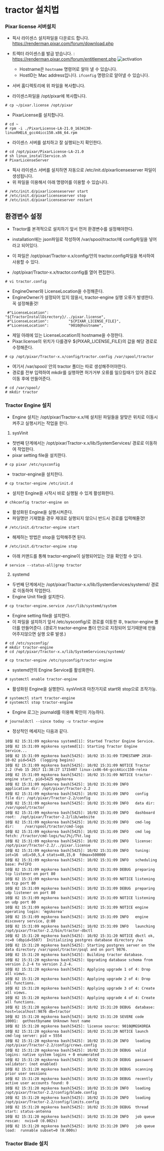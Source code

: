 # tractor 설치법

### Pixar license 서버설치
- 픽사 라이센스 설치파일을 다운로드 합니다. https://renderman.pixar.com/forum/download.php
- 트렉터 라이센스를 발급 받습니다. : https://renderman.pixar.com/forum/entitlement.php
![activation](https://user-images.githubusercontent.com/1149996/45874861-ed7c6580-bdd0-11e8-836a-a619a4875b72.png)
    - Hostname은 `hostname` 명령어로 알아 낼 수 있습니다.
	- HostID는 Mac address입니다. `ifconfig` 명령으로 알아낼 수 있습니다.

- 서버 홈디렉토리에 위 파일을 복사합니다.
- 라이센스파일을 /opt/pixar에 복사합니다.
```
# cp ~/pixar.license /opt/pixar
```
- PixarLicense를 설치합니다.
```
# cd ~
# rpm -i ./PixarLicense-LA-21.0_1634130-linuxRHEL6_gcc44icc150.x86_64.rpm
```

- 라이센스 서버를 설치하고 잘 실행되는지 확인한다.
```
# cd /opt/pixar/PixarLicense-LA-21.0
# sh linux_installService.sh
# PixarLicenseServer
```

- 픽사 라이센스 서버를 설치하면 자동으로 /etc/init.d/pixarlicenseserver 파일이 생성됩니다.
- 위 파일을 이용해서 아래 명령어를 이용할 수 있습니다.
```
# /etc/init.d/pixarlicenseserver start
# /etc/init.d/pixarlicenseserver stop
# /etc/init.d/pixarlicenseserver restart
```

## 환경변수 설정

- Tractor를 본격적으로 설치하기 앞서 먼저 환경변수를 설정해야한다.
- installation에는 json파일로 작성하여 /var/spool/tractor/에 config파일을 넣어라고 되어있다.
- 이 파일은 /opt/pixar/Tractor-x.x/config/안의 tractor.config파일을 복사하여 사용할 수 있다.

- /opt/pixar/Tractor-x.x/tractor.config를 열어 편집한다.
```
# vi tractor.config
```

- EngineOwner와 LicenseLocation을 수정해준다.
- EngineOwner가 설정되어 있지 않을시, tractor-engine 실행 오류가 발생한다. 꼭 설정해줄것!

```
 #"LicenseLocation":         "${TractorInstallDirectory}/../pixar.license",
 #"LicenseLocation":         "${PIXAR_LICENSE_FILE}",
 #"LicenseLocation":         "9010@hostname",
```

- 제일 아래에 있는 LicenseLocation의 hostname을 수정한다.
- Pixar.license의 위치가 다를경우 ${PIXAR_LICENSE_FILE}의 값을 해당 경로로 수정해준다.

```
# cp /opt/pixar/Tractor-x.x/config/tractor.config /var/spool/tractor
```

- 여기서 /var/spool/ 안의 tractor 폴더는 따로 생성해주어야한다.
- 경로를 전부 입력하여 mkdir를 실행하면 허가거부 오류를 일으킬때가 있어 경로로 이동 후에 만들어준다.
```
# cd /var/spool/
# mkdir tractor
```



### Tractor Engine 설치
- Engine 설치는 /opt/pixar/Tractor-x.x/에 설치된 파일들을 알맞은 위치로 이동시켜주고 실행시키는 작업을 한다.

1. sysVinit

- 첫번째 단계에서는 /opt/pixar/Tractor-x.x/lib/SystemServices/ 경로로 이동하여 작업한다.
- pixar setting file을 설치한다.
```
# cp pixar /etc/sysconfig
```

- tractor-engine을 설치한다.
```
# cp tractor-engine /etc/init.d
```

- 설치한 Engine을 시작시 바로 실행될 수 있게 활성화한다.
```
# chkconfig tractor-engine on
```

- 활성화된 Engine을 실행시켜준다.
- 파일명만 기재했을 경우 제대로 실행되지 않으니 반드시 경로를 입력해줄것!
```
# /etc/init.d/tractor-engine start
```

- 해제하는 방법은 stop을 입력해주면 된다.
```
# /etc/init.d/tractor-engine stop
```

- 아래 커맨드를 통해 tractor-engine이 실행되어있는 것을 확인할 수 있다.
```
# service --status-all|grep tractor
```

2. systemd
- 두번째 단계에서는 /opt/pixar/Tractor-x.x/lib/SystemServices/systemd/ 경로로 이동하여 작업한다.
- Engine Unit file을 설치한다.
```
# cp tractor-engine.service /usr/lib/systemd/system
```

- Engine setting file을 설치한다.
- 이 파일을 설치하기 앞서 /etc/sysconfig/로 경로를 이동한 후, tractor-engine 폴더를 만들어준다. (경로가 tractor-engine 폴더 안으로 지정되어 있기때문에 만들어주지않으면 실행 오류 발생.)
```
# cd /etc/sysconfig/
# mkdir tractor-engine
# cd /opt/pixar/Tractor-x.x/lib/SystemServices/systemd/

# cp tractor-engine /etc/sysconfig/tractor-engine
```

- systemd안의 Engine Service를 활성화한다.
```
# systemctl enable tractor-engine
```

- 활성화된 Engine을 실행한다. sysVinit과 마찬가지로 start와 stop으로 조작가능.
```
# systemctl start tractor-engine
# systemctl stop tractor-engine
```

- Engine 로그는 journald를 이용해 확인이 가능하다.
```
# journaldctl --since today -u tractor-engine
```

- 정상적인 메세지는 다음과 같다.
```
10월 02 15:31:09 mgskorea systemd[1]: Started Tractor Engine Service.
10월 02 15:31:09 mgskorea systemd[1]: Starting Tractor Engine Service...
10월 02 15:31:09 mgskorea bash[5425]: 10/02 15:31:09 TIMESTAMP 2018-10-02 pid=5425  (logging begins)
10월 02 15:31:09 mgskorea bash[5425]: 10/02 15:31:09 NOTICE Tractor 2.2 (Feb 15 2017 11:38:27 1715407 linux-ix86-64-gcc44icc150-relea
10월 02 15:31:09 mgskorea bash[5425]: 10/02 15:31:09 NOTICE tractor-engine start, pid=5425 mgskorea
10월 02 15:31:09 mgskorea bash[5425]: 10/02 15:31:09 INFO   application dir: /opt/pixar/Tractor-2.2
10월 02 15:31:09 mgskorea bash[5425]: 10/02 15:31:09 INFO   config file dir: /opt/pixar/Tractor-2.2/config
10월 02 15:31:09 mgskorea bash[5425]: 10/02 15:31:09 INFO   data dir:        /var/spool/tractor
10월 02 15:31:09 mgskorea bash[5425]: 10/02 15:31:09 INFO   dashboard root:  /opt/pixar/Tractor-2.2/lib/website
10월 02 15:31:09 mgskorea bash[5425]: 10/02 15:31:09 INFO   cmd-log dir:     /var/spool/tractor/cmd-logs
10월 02 15:31:09 mgskorea bash[5425]: 10/02 15:31:09 INFO   cmd log fetch: /tractor/cmd-logs/%u/J%j/T%t.log
10월 02 15:31:09 mgskorea bash[5425]: 10/02 15:31:09 INFO   license: /opt/pixar/Tractor-2.2/../pixar.license
10월 02 15:31:09 mgskorea bash[5425]: 10/02 15:31:09 INFO   tuning: iot=16  udi=50,5,4 stats=40,15,0  fdmax=500000
10월 02 15:31:09 mgskorea bash[5425]: 10/02 15:31:09 INFO   scheduling base: P+FIFO
10월 02 15:31:09 mgskorea bash[5425]: 10/02 15:31:09 DEBUG  preparing tcp listener on port 80
10월 02 15:31:09 mgskorea bash[5425]: 10/02 15:31:09 NOTICE listening on tcp port 80
10월 02 15:31:09 mgskorea bash[5425]: 10/02 15:31:09 DEBUG  preparing udp listener on port 80
10월 02 15:31:09 mgskorea bash[5425]: 10/02 15:31:09 NOTICE listening on udp port 80
10월 02 15:31:09 mgskorea bash[5425]: 10/02 15:31:09 NOTICE engine operating login: 'mgskorea'
10월 02 15:31:09 mgskorea bash[5425]: 10/02 15:31:09 INFO   engine discovery service, @:80
10월 02 15:31:09 mgskorea bash[5425]: 10/02 15:31:09 INFO   launching /opt/pixar/Tractor-2.2/bin/tractor-dbctl
10월 02 15:31:20 mgskorea bash[5425]: 10/02 15:31:20 NOTICE dbctl ok, rc=0 (dbpid=5507)  Initializing postgres database directory /va
10월 02 15:31:20 mgskorea bash[5425]: Starting postgres server on the data directory /var/spool/tractor/psql and on port 9876.
10월 02 15:31:20 mgskorea bash[5425]: Building tractor database.
10월 02 15:31:20 mgskorea bash[5425]: Upgrading database schema from version 2.2-4 to version 2.2-4.
10월 02 15:31:20 mgskorea bash[5425]: Applying upgrade 1 of 4: Drop all views.
10월 02 15:31:20 mgskorea bash[5425]: Applying upgrade 2 of 4: Drop all functions.
10월 02 15:31:20 mgskorea bash[5425]: Applying upgrade 3 of 4: Create all views.
10월 02 15:31:20 mgskorea bash[5425]: Applying upgrade 4 of 4: Create all functions.
10월 02 15:31:20 mgskorea bash[5425]: 10/02 15:31:20 DEBUG  database: host=localhost:9876 db=tractor
10월 02 15:31:20 mgskorea bash[5425]: 10/02 15:31:20 SEVERE code 10001:  gethostbyname Unknown host name
10월 02 15:31:20 mgskorea bash[5425]: license source: 9010@MGSKOREA
10월 02 15:31:20 mgskorea bash[5425]: 10/02 15:31:20 NOTICE launch cmd-log server: pid = 5554
10월 02 15:31:20 mgskorea bash[5425]: 10/02 15:31:20 INFO   loading /opt/pixar/Tractor-2.2/config/crews.config
10월 02 15:31:20 mgskorea bash[5425]: 10/02 15:31:20 DEBUG  valid logins: native system logins + 0 enumerated
10월 02 15:31:20 mgskorea bash[5425]: 10/02 15:31:20 DEBUG  password validator: (not enabled)
10월 02 15:31:20 mgskorea bash[5425]: 10/02 15:31:20 DEBUG  scanning prior user sessions
10월 02 15:31:20 mgskorea bash[5425]: 10/02 15:31:20 DEBUG  recently active user accounts found: 0
10월 02 15:31:20 mgskorea bash[5425]: 10/02 15:31:20 INFO   loading /opt/pixar/Tractor-2.2/config/blade.config
10월 02 15:31:20 mgskorea bash[5425]: 10/02 15:31:20 INFO   loading /opt/pixar/Tractor-2.2/config/limits.config
10월 02 15:31:20 mgskorea bash[5425]: 10/02 15:31:20 DEBUG  thread start: status-antenna
10월 02 15:31:20 mgskorea bash[5425]: 10/02 15:31:20 INFO   job queue rescan:  nvis=0 (0.002s)
10월 02 15:31:20 mgskorea bash[5425]: 10/02 15:31:20 INFO   job queue load:  runnable subset=0 (0.000s)
```


### Tractor Blade 설치
